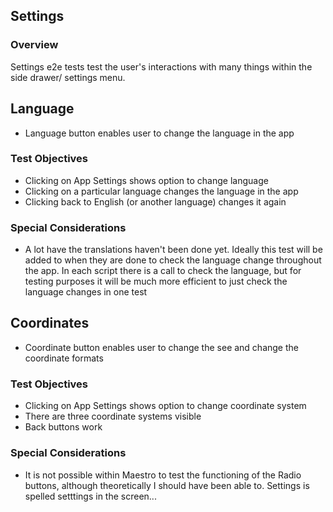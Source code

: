 ## Settings

### Overview

Settings e2e tests test the user's interactions with many things within the side drawer/ settings menu.

## Language

- Language button enables user to change the language in the app

### Test Objectives

- Clicking on App Settings shows option to change language
- Clicking on a particular language changes the language in the app
- Clicking back to English (or another language) changes it again

### Special Considerations

- A lot have the translations haven't been done yet. Ideally this test will be added to when they are done to check the language change throughout the app. In each script there is a call to check the language, but for testing purposes it will be much more efficient to just check the language changes in one test

## Coordinates

- Coordinate button enables user to change the see and change the coordinate formats

### Test Objectives

- Clicking on App Settings shows option to change coordinate system
- There are three coordinate systems visible
- Back buttons work

### Special Considerations

- It is not possible within Maestro to test the functioning of the Radio buttons, although theoretically I should have been able to. Settings is spelled setttings in the screen...
